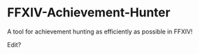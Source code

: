 # FFXIV-Achievement-Hunter
A tool for achievement hunting as efficiently as possible in FFXIV!

Edit?
